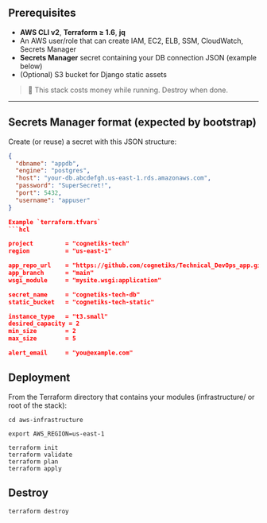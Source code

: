 ## Prerequisites

- **AWS CLI v2**, **Terraform ≥ 1.6**, **jq**
- An AWS user/role that can create IAM, EC2, ELB, SSM, CloudWatch, Secrets Manager
- **Secrets Manager** secret containing your DB connection JSON (example below)
- (Optional) S3 bucket for Django static assets

> 💸 This stack costs money while running. Destroy when done.

---

## Secrets Manager format (expected by bootstrap)

Create (or reuse) a secret with this JSON structure:

```json
{
  "dbname": "appdb",
  "engine": "postgres",
  "host": "your-db.abcdefgh.us-east-1.rds.amazonaws.com",
  "password": "SuperSecret!",
  "port": 5432,
  "username": "appuser"
}

Example `terraform.tfvars`
```hcl

project         = "cognetiks-tech"
region          = "us-east-1"

app_repo_url    = "https://github.com/cognetiks/Technical_DevOps_app.git"
app_branch      = "main"
wsgi_module     = "mysite.wsgi:application"

secret_name     = "cognetiks-tech-db"
static_bucket   = "cognetiks-tech-static"

instance_type   = "t3.small"
desired_capacity = 2
min_size        = 2
max_size        = 5

alert_email     = "you@example.com"
```

## Deployment

From the Terraform directory that contains your modules (infrastructure/ or root of the stack):

```
cd aws-infrastructure

export AWS_REGION=us-east-1

terraform init
terraform validate
terraform plan
terraform apply 
```

## Destroy

```terraform destroy```